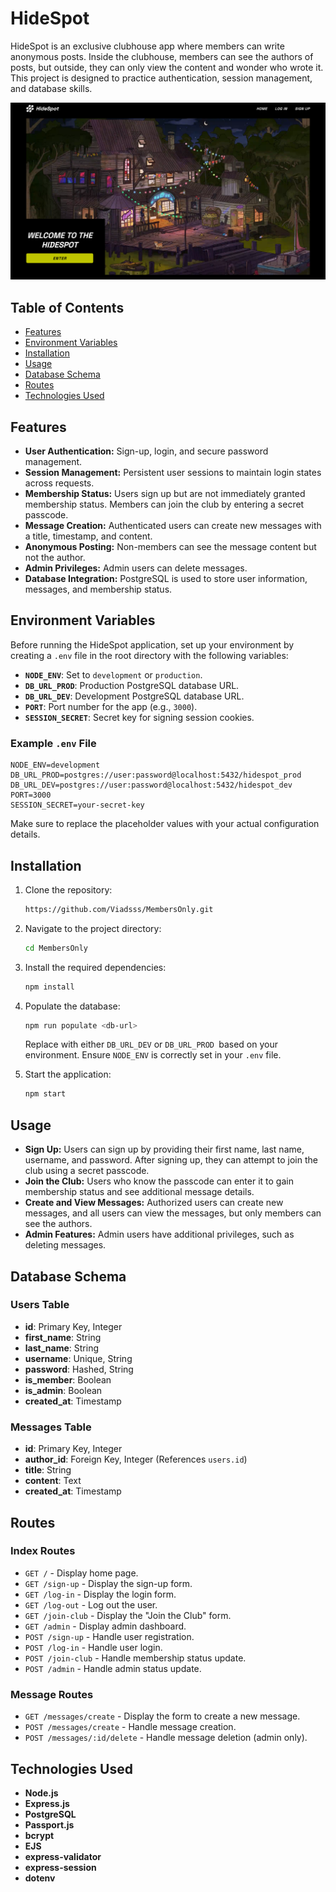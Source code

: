 # HideSpot

HideSpot is an exclusive clubhouse app where members can write anonymous posts. Inside the clubhouse, members can see the authors of posts, but outside, they can only view the content and wonder who wrote it. This project is designed to practice authentication, session management, and database skills.

![Index Page](Index.png)

## Table of Contents

- [Features](#features)
- [Environment Variables](#environment-variables)
- [Installation](#installation)
- [Usage](#usage)
- [Database Schema](#database-schema)
- [Routes](#routes)
- [Technologies Used](#technologies-used)

## Features

- **User Authentication:** Sign-up, login, and secure password management.
- **Session Management:** Persistent user sessions to maintain login states across requests.
- **Membership Status:** Users sign up but are not immediately granted membership status. Members can join the club by entering a secret passcode.
- **Message Creation:** Authenticated users can create new messages with a title, timestamp, and content.
- **Anonymous Posting:** Non-members can see the message content but not the author.
- **Admin Privileges:** Admin users can delete messages.
- **Database Integration:** PostgreSQL is used to store user information, messages, and membership status.

## Environment Variables

Before running the HideSpot application, set up your environment by creating a `.env` file in the root directory with the following variables:

- **`NODE_ENV`**: Set to `development` or `production`.
- **`DB_URL_PROD`**: Production PostgreSQL database URL.
- **`DB_URL_DEV`**: Development PostgreSQL database URL.
- **`PORT`**: Port number for the app (e.g., `3000`).
- **`SESSION_SECRET`**: Secret key for signing session cookies.

### Example `.env` File

```plaintext
NODE_ENV=development
DB_URL_PROD=postgres://user:password@localhost:5432/hidespot_prod
DB_URL_DEV=postgres://user:password@localhost:5432/hidespot_dev
PORT=3000
SESSION_SECRET=your-secret-key
```

Make sure to replace the placeholder values with your actual configuration details.

## Installation

1. Clone the repository:
   ```bash
   https://github.com/Viadsss/MembersOnly.git
   ```
2. Navigate to the project directory:
   ```bash
   cd MembersOnly
   ```
3. Install the required dependencies:

   ```bash
   npm install
   ```

4. Populate the database:

   ```bash
   npm run populate <db-url>
   ```

   Replace <db-url> with either `DB_URL_DEV` or `DB_URL_PROD `based on your environment. Ensure `NODE_ENV` is correctly set in your `.env` file.

5. Start the application:
   ```bash
   npm start
   ```

## Usage

- **Sign Up:** Users can sign up by providing their first name, last name, username, and password. After signing up, they can attempt to join the club using a secret passcode.
- **Join the Club:** Users who know the passcode can enter it to gain membership status and see additional message details.
- **Create and View Messages:** Authorized users can create new messages, and all users can view the messages, but only members can see the authors.
- **Admin Features:** Admin users have additional privileges, such as deleting messages.

## Database Schema

### Users Table

- **id**: Primary Key, Integer
- **first_name**: String
- **last_name**: String
- **username**: Unique, String
- **password**: Hashed, String
- **is_member**: Boolean
- **is_admin**: Boolean
- **created_at**: Timestamp

### Messages Table

- **id**: Primary Key, Integer
- **author_id**: Foreign Key, Integer (References `users.id`)
- **title**: String
- **content**: Text
- **created_at**: Timestamp

## Routes

### Index Routes

- `GET /` - Display home page.
- `GET /sign-up` - Display the sign-up form.
- `GET /log-in` - Display the login form.
- `GET /log-out` - Log out the user.
- `GET /join-club` - Display the "Join the Club" form.
- `GET /admin` - Display admin dashboard.
- `POST /sign-up` - Handle user registration.
- `POST /log-in` - Handle user login.
- `POST /join-club` - Handle membership status update.
- `POST /admin` - Handle admin status update.

### Message Routes

- `GET /messages/create` - Display the form to create a new message.
- `POST /messages/create` - Handle message creation.
- `POST /messages/:id/delete` - Handle message deletion (admin only).

## Technologies Used

- **Node.js**
- **Express.js**
- **PostgreSQL**
- **Passport.js**
- **bcrypt**
- **EJS**
- **express-validator**
- **express-session**
- **dotenv**
